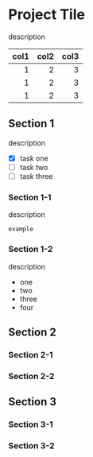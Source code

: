 # Project Tile

description

col1 | col2 | col3
---: | ---: | ---:
   1 |    2 |    3
   1 |    2 |    3
   1 |    2 |    3

## Section 1

description

- [x] task one
- [ ] task two
- [ ] task three

### Section 1-1

description

```
example
```

### Section 1-2

description

- one
- two
- three
- four

## Section 2

### Section 2-1

### Section 2-2

## Section 3

### Section 3-1

### Section 3-2
